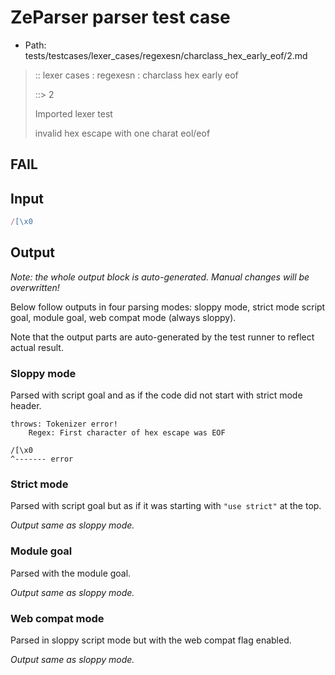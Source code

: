 # ZeParser parser test case

- Path: tests/testcases/lexer_cases/regexesn/charclass_hex_early_eof/2.md

> :: lexer cases : regexesn : charclass hex early eof
>
> ::> 2
>
> Imported lexer test
>
> invalid hex escape with one charat eol/eof

## FAIL

## Input

`````js
/[\x0
`````

## Output

_Note: the whole output block is auto-generated. Manual changes will be overwritten!_

Below follow outputs in four parsing modes: sloppy mode, strict mode script goal, module goal, web compat mode (always sloppy).

Note that the output parts are auto-generated by the test runner to reflect actual result.

### Sloppy mode

Parsed with script goal and as if the code did not start with strict mode header.

`````
throws: Tokenizer error!
    Regex: First character of hex escape was EOF

/[\x0
^------- error
`````

### Strict mode

Parsed with script goal but as if it was starting with `"use strict"` at the top.

_Output same as sloppy mode._

### Module goal

Parsed with the module goal.

_Output same as sloppy mode._

### Web compat mode

Parsed in sloppy script mode but with the web compat flag enabled.

_Output same as sloppy mode._
